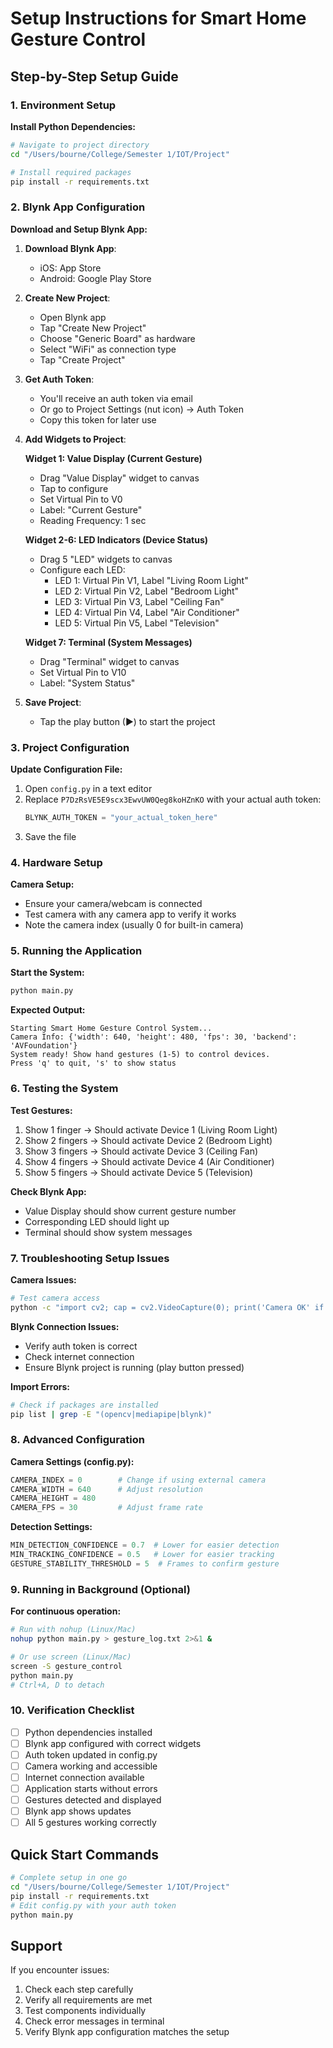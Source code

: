 # Setup Instructions for Smart Home Gesture Control

## Step-by-Step Setup Guide

### 1. Environment Setup

**Install Python Dependencies:**
```bash
# Navigate to project directory
cd "/Users/bourne/College/Semester 1/IOT/Project"

# Install required packages
pip install -r requirements.txt
```

### 2. Blynk App Configuration

**Download and Setup Blynk App:**

1. **Download Blynk App**:
   - iOS: App Store
   - Android: Google Play Store

2. **Create New Project**:
   - Open Blynk app
   - Tap "Create New Project"
   - Choose "Generic Board" as hardware
   - Select "WiFi" as connection type
   - Tap "Create Project"

3. **Get Auth Token**:
   - You'll receive an auth token via email
   - Or go to Project Settings (nut icon) → Auth Token
   - Copy this token for later use

4. **Add Widgets to Project**:

   **Widget 1: Value Display (Current Gesture)**
   - Drag "Value Display" widget to canvas
   - Tap to configure
   - Set Virtual Pin to V0
   - Label: "Current Gesture"
   - Reading Frequency: 1 sec

   **Widget 2-6: LED Indicators (Device Status)**
   - Drag 5 "LED" widgets to canvas
   - Configure each LED:
     - LED 1: Virtual Pin V1, Label "Living Room Light"
     - LED 2: Virtual Pin V2, Label "Bedroom Light"  
     - LED 3: Virtual Pin V3, Label "Ceiling Fan"
     - LED 4: Virtual Pin V4, Label "Air Conditioner"
     - LED 5: Virtual Pin V5, Label "Television"

   **Widget 7: Terminal (System Messages)**
   - Drag "Terminal" widget to canvas
   - Set Virtual Pin to V10
   - Label: "System Status"

5. **Save Project**:
   - Tap the play button (▶) to start the project

### 3. Project Configuration

**Update Configuration File:**

1. Open `config.py` in a text editor
2. Replace `P7DzRsVE5E9scx3EwvUW0Qeg8koHZnKO` with your actual auth token:
   ```python
   BLYNK_AUTH_TOKEN = "your_actual_token_here"
   ```
3. Save the file

### 4. Hardware Setup

**Camera Setup:**
- Ensure your camera/webcam is connected
- Test camera with any camera app to verify it works
- Note the camera index (usually 0 for built-in camera)

### 5. Running the Application

**Start the System:**
```bash
python main.py
```

**Expected Output:**
```
Starting Smart Home Gesture Control System...
Camera Info: {'width': 640, 'height': 480, 'fps': 30, 'backend': 'AVFoundation'}
System ready! Show hand gestures (1-5) to control devices.
Press 'q' to quit, 's' to show status
```

### 6. Testing the System

**Test Gestures:**
1. Show 1 finger → Should activate Device 1 (Living Room Light)
2. Show 2 fingers → Should activate Device 2 (Bedroom Light)
3. Show 3 fingers → Should activate Device 3 (Ceiling Fan)
4. Show 4 fingers → Should activate Device 4 (Air Conditioner)
5. Show 5 fingers → Should activate Device 5 (Television)

**Check Blynk App:**
- Value Display should show current gesture number
- Corresponding LED should light up
- Terminal should show system messages

### 7. Troubleshooting Setup Issues

**Camera Issues:**
```bash
# Test camera access
python -c "import cv2; cap = cv2.VideoCapture(0); print('Camera OK' if cap.isOpened() else 'Camera Error'); cap.release()"
```

**Blynk Connection Issues:**
- Verify auth token is correct
- Check internet connection
- Ensure Blynk project is running (play button pressed)

**Import Errors:**
```bash
# Check if packages are installed
pip list | grep -E "(opencv|mediapipe|blynk)"
```

### 8. Advanced Configuration

**Camera Settings (config.py):**
```python
CAMERA_INDEX = 0        # Change if using external camera
CAMERA_WIDTH = 640      # Adjust resolution
CAMERA_HEIGHT = 480
CAMERA_FPS = 30         # Adjust frame rate
```

**Detection Settings:**
```python
MIN_DETECTION_CONFIDENCE = 0.7  # Lower for easier detection
MIN_TRACKING_CONFIDENCE = 0.5   # Lower for easier tracking
GESTURE_STABILITY_THRESHOLD = 5  # Frames to confirm gesture
```

### 9. Running in Background (Optional)

**For continuous operation:**
```bash
# Run with nohup (Linux/Mac)
nohup python main.py > gesture_log.txt 2>&1 &

# Or use screen (Linux/Mac)
screen -S gesture_control
python main.py
# Ctrl+A, D to detach
```

### 10. Verification Checklist

- [ ] Python dependencies installed
- [ ] Blynk app configured with correct widgets
- [ ] Auth token updated in config.py
- [ ] Camera working and accessible
- [ ] Internet connection available
- [ ] Application starts without errors
- [ ] Gestures detected and displayed
- [ ] Blynk app shows updates
- [ ] All 5 gestures working correctly

## Quick Start Commands

```bash
# Complete setup in one go
cd "/Users/bourne/College/Semester 1/IOT/Project"
pip install -r requirements.txt
# Edit config.py with your auth token
python main.py
```

## Support

If you encounter issues:
1. Check each step carefully
2. Verify all requirements are met
3. Test components individually
4. Check error messages in terminal
5. Verify Blynk app configuration matches the setup
